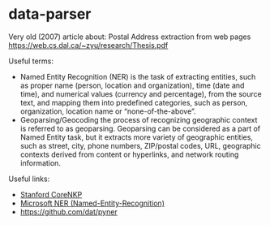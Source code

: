 # data-parser

Very old (2007) article about: Postal Address extraction from web pages 
https://web.cs.dal.ca/~zyu/research/Thesis.pdf

Useful terms:
- Named Entity Recognition (NER) is the task of extracting entities, such as proper name (person, location and organization), time (date and time), and numerical values (currency and percentage), from the source text, and mapping them into predefined categories, such as person, organization, location name or “none-of-the-above”.
- Geoparsing/Geocoding the process of recognizing geographic context is referred to as geoparsing. Geoparsing can be considered as a part of Named Entity task, but it extracts more variety of geographic entities, such as street, city, phone numbers, ZIP/postal codes, URL, geographic contexts derived from content or hyperlinks, and network routing information.

Useful links:
* [Stanford CoreNKP](https://stanfordnlp.github.io/CoreNLP/)
* [Microsoft NER (Named-Entity-Recognition)](https://docs.microsoft.com/en-us/azure/machine-learning/studio-module-reference/named-entity-recognition)
* https://github.com/dat/pyner